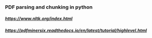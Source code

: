 ### PDF parsing and chunking in python

##### https://www.nltk.org/index.html

##### https://pdfminersix.readthedocs.io/en/latest/tutorial/highlevel.html

